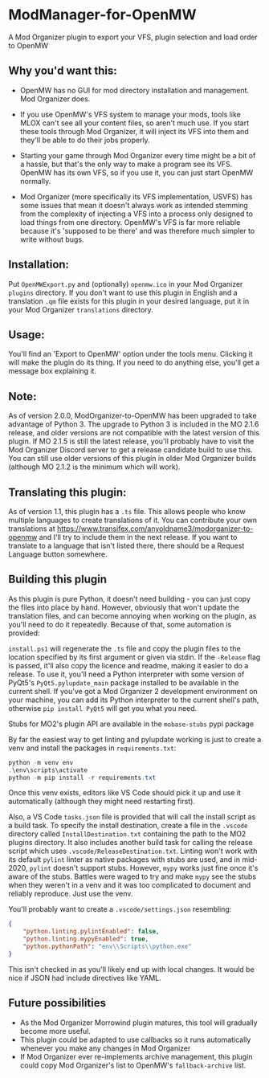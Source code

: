 # ModManager-for-OpenMW
A Mod Organizer plugin to export your VFS, plugin selection and load order to OpenMW

## Why you'd want this:

* OpenMW has no GUI for mod directory installation and management.
Mod Organizer does.
* If you use OpenMW's VFS system to manage your mods, tools like MLOX can't see all your content files, so aren't much use.
If you start these tools through Mod Organizer, it will inject its VFS into them and they'll be able to do their jobs properly.

* Starting your game through Mod Organizer every time might be a bit of a hassle, but that's the only way to make a program see its VFS.
OpenMW has its own VFS, so if you use it, you can just start OpenMW normally.
* Mod Organizer (more specifically its VFS implementation, USVFS) has some issues that mean it doesn't always work as intended stemming from the complexity of injecting a VFS into a process only designed to load things from one directory.
OpenMW's VFS is far more reliable because it's 'supposed to be there' and was therefore much simpler to write without bugs.

## Installation:

Put `OpenMWExport.py` and (optionally) `openmw.ico` in your Mod Organizer `plugins` directory.
If you don't want to use this plugin in English and a translation `.qm` file exists for this plugin in your desired language, put it in your Mod Organizer `translations` directory.

## Usage:

You'll find an 'Export to OpenMW' option under the tools menu.
Clicking it will make the plugin do its thing.
If you need to do anything else, you'll get a message box explaining it.

## Note:

As of version 2.0.0, ModOrganizer-to-OpenMW has been upgraded to take advantage of Python 3.
The upgrade to Python 3 is included in the MO 2.1.6 release, and older versions are not compatible with the latest version of this plugin.
If MO 2.1.5 is still the latest release, you'll probably have to visit the Mod Organizer Discord server to get a release candidate build to use this.
You can still use older versions of this plugin in older Mod Organizer builds (although MO 2.1.2 is the minimum which will work).

## Translating this plugin:

As of version 1.1, this plugin has a `.ts` file.
This allows people who know multiple languages to create translations of it.
You can contribute your own translations at https://www.transifex.com/anyoldname3/modorganizer-to-openmw and I'll try to include them in the next release.
If you want to translate to a language that isn't listed there, there should be a Request Language button somewhere.

## Building this plugin

As this plugin is pure Python, it doesn't need building - you can just copy the files into place by hand.
However, obviously that won't update the translation files, and can become annoying when working on the plugin, as you'll need to do it repeatedly.
Because of that, some automation is provided:


`install.ps1` will regenerate the `.ts` file and copy the plugin files to the location specified by its first argument or given via stdin.
If the `-Release` flag is passed, it'll also copy the licence and readme, making it easier to do a release.
To use it, you'll need a Python interpreter with some version of PyQt5's `PyQt5.pylupdate_main` package installed to be available in the current shell.
If you've got a Mod Organizer 2 development environment on your machine, you can add its Python interpreter to the current shell's path, otherwise `pip install PyQt5` will get you what you need.

Stubs for MO2's plugin API are available in the `mobase-stubs` pypi package

By far the easiest way to get linting and pylupdate working is just to create a venv and install the packages in `requirements.txt`:
```powershell
python -m venv env
.\env\scripts\activate
python -m pip install -r requirements.txt
```
Once this venv exists, editors like VS Code should pick it up and use it automatically (although they might need restarting first).

Also, a VS Code `tasks.json` file is provided that will call the install script as a build task.
To specify the install destination, create a file in the `.vscode` directory called `InstallDestination.txt` containing the path to the MO2 plugins directory.
It also includes another build task for calling the release script which uses `.vscode/ReleaseDestination.txt`.
Linting won't work with its default `pylint` linter as native packages with stubs are used, and in mid-2020, `pylint` doesn't support stubs.
However, `mypy` works just fine once it's aware of the stubs.
Battles were waged to try and make `mypy` see the stubs when they weren't in a venv and it was too complicated to document and reliably reproduce.
Just use the venv.

You'll probably want to create a `.vscode/settings.json` resembling:
```json
{
    "python.linting.pylintEnabled": false,
    "python.linting.mypyEnabled": true,
    "python.pythonPath": "env\\Scripts\\python.exe"
}
```
This isn't checked in as you'll likely end up with local changes.
It would be nice if JSON had include directives like YAML.

## Future possibilities

* As the Mod Organizer Morrowind plugin matures, this tool will gradually become more useful.
* This plugin could be adapted to use callbacks so it runs automatically whenever you make any changes in Mod Organizer
* If Mod Organizer ever re-implements archive management, this plugin could copy Mod Organizer's list to OpenMW's `fallback-archive` list.
